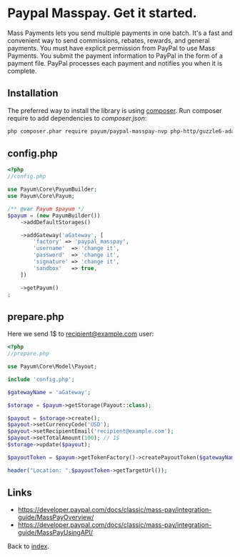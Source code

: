 # Paypal Masspay. Get it started.

Mass Payments lets you send multiple payments in one batch.
It's a fast and convenient way to send commissions, rebates, rewards, and general payments.
You must have explicit permission from PayPal to use Mass Payments.
You submit the payment information to PayPal in the form of a payment file.
PayPal processes each payment and notifies you when it is complete.

## Installation

The preferred way to install the library is using [composer](http://getcomposer.org/).
Run composer require to add dependencies to _composer.json_:

```bash
php composer.phar require payum/paypal-masspay-nvp php-http/guzzle6-adapter
```

## config.php

```php
<?php
//config.php

use Payum\Core\PayumBuilder;
use Payum\Core\Payum;

/** @var Payum $payum */
$payum = (new PayumBuilder())
    ->addDefaultStorages()

    ->addGateway('aGateway', [
        'factory' => 'paypal_masspay',
        'username'  => 'change it',
        'password'  => 'change it',
        'signature' => 'change it',
        'sandbox'   => true,
    ])

    ->getPayum()
;
```

## prepare.php

Here we send 1$ to recipient@example.com user:

```php
<?php
//prepare.php

use Payum\Core\Model\Payout;

include 'config.php';

$gatewayName = 'aGateway';

$storage = $payum->getStorage(Payout::class);

$payout = $storage->create();
$payout->setCurrencyCode('USD');
$payout->setRecipientEmail('recipient@example.com');
$payout->setTotalAmount(100); // 1$
$storage->update($payout);

$payoutToken = $payum->getTokenFactory()->createPayoutToken($gatewayName, $payout, 'done.php');

header("Location: ".$payoutToken->getTargetUrl());
```

## Links

* https://developer.paypal.com/docs/classic/mass-pay/integration-guide/MassPayOverview/
* https://developer.paypal.com/docs/classic/mass-pay/integration-guide/MassPayUsingAPI/

Back to [index](../../index.md).
